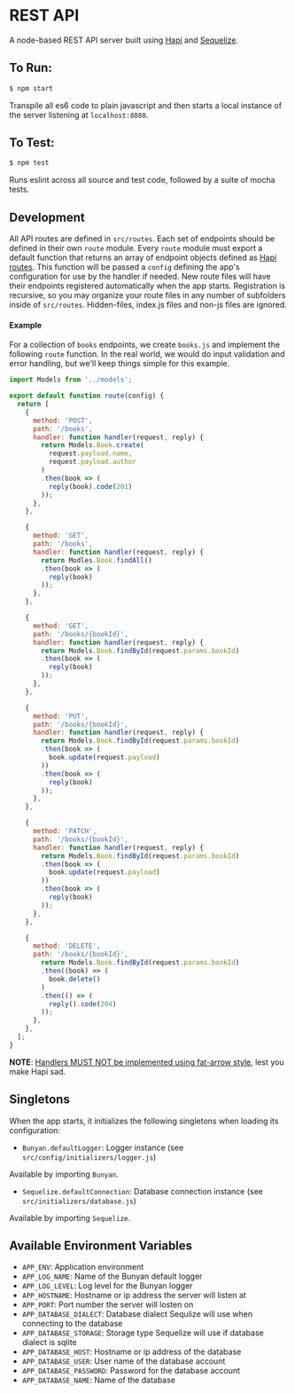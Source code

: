 REST API
=========

A node-based REST API server built using [Hapi](https://hapijs.com/) and [Sequelize](http://docs.sequelizejs.com/).

## To Run:

```bash
$ npm start
```

Transpile all es6 code to plain javascript and then starts a local instance of the server listening at `localhost:8080`.

## To Test:

```bash
$ npm test
```

Runs eslint across all source and test code, followed by a suite of mocha tests.

## Development

All API routes are defined in `src/routes`. Each set of endpoints should be defined in their own `route` module. Every `route` module must export a default function that returns an array of endpoint objects defined as [Hapi routes](https://hapijs.com/api#serverrouteoptions). This function will be passed a `config` defining the app's configuration for use by the handler if needed. New route files will have their endpoints registered automatically when the app starts. Registration is recursive, so you may organize your route files in any number of subfolders inside of `src/routes`. Hidden-files, index.js files and non-js files are ignored.

#### Example

For a collection of `books` endpoints, we create `books.js` and implement the following `route` function. In the real world, we would do input validation and error handling, but we'll keep things simple for this example.

```javascript
import Models from '../models';

export default function route(config) {
  return [
    {
      method: 'POST',
      path: '/books',
      handler: function handler(request, reply) {
        return Models.Book.create(
          request.payload.name,
          request.payload.author
        )
        .then(book => (
          reply(book).code(201)
        ));
      },
    },

    {
      method: 'GET',
      path: '/books',
      handler: function handler(request, reply) {
        return Modles.Book.findAll()
        .then(book => (
          reply(book)
        ));
      },
    },

    {
      method: 'GET',
      path: '/books/{bookId}',
      handler: function handler(request, reply) {
        return Models.Book.findById(request.params.bookId)
        .then(book => (
          reply(book)
        ));
      },
    },

    {
      method: 'PUT',
      path: '/books/{bookId}',
      handler: function handler(request, reply) {
        return Models.Book.findById(request.params.bookId)
        .then(book => (
          book.update(request.payload)
        ))
        .then(book => (
          reply(book)
        ));
      },
    },

    {
      method: 'PATCH',
      path: '/books/{bookId}',
      handler: function handler(request, reply) {
        return Models.Book.findById(request.params.bookId)
        .then(book => (
          book.update(request.payload)
        ))
        .then(book => (
          reply(book)
        ));
      },
    },

    {
      method: 'DELETE',
      path: '/books/{bookId}',
        return Models.Book.findById(request.params.bookId)
        .then((book) => (
          book.delete()
        )
        .then(() => (
          reply().code(204)
        ));
      },
    },
  ];
}
```

**NOTE**: [Handlers MUST NOT be implemented using fat-arrow style](https://hapijs.com/api#route-handler), lest you make Hapi sad.

## Singletons

When the app starts, it initializes the following singletons when loading its configuration:

- `Bunyan.defaultLogger`: Logger instance (see `src/config/initializers/logger.js`)

Available by importing `Bunyan`.

- `Sequelize.defaultConnection`: Database connection instance (see `src/initializers/database.js`)

Available by importing `Sequelize`.

## Available Environment Variables

- `APP_ENV`: Application environment
- `APP_LOG_NAME`: Name of the Bunyan default logger
- `APP_LOG_LEVEL`: Log level for the Bunyan logger
- `APP_HOSTNAME`: Hostname or ip address the server will listen at
- `APP_PORT`: Port number the server will losten on
- `APP_DATABASE_DIALECT`: Database dialect Sequlize will use when connecting to the database
- `APP_DATABASE_STORAGE`: Storage type Sequelize will use if database dialect is sqlite
- `APP_DATABASE_HOST`: Hostname or ip address of the database
- `APP_DATABASE_USER`: User name of the database account
- `APP_DATABASE_PASSWORD`: Password for the database account
- `APP_DATABASE_NAME`: Name of the database
